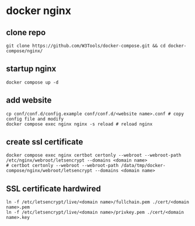# docker nginx

## clone repo
```
git clone https://github.com/W3Tools/docker-compose.git && cd docker-compose/nginx/
```

## startup nginx
```
docker compose up -d
```

## add website
```
cp conf/conf.d/config.example conf/conf.d/<website name>.conf # copy config file and modify
docker compose exec nginx nginx -s reload # reload nginx
```

## create ssl certificate
```
docker compose exec nginx certbot certonly --webroot --webroot-path /etc/nginx/webroot/letsencrypt --domains <domain name>
# certbot certonly --webroot --webroot-path /data/tmp/docker-compose/nginx/webroot/letsencrypt --domains <domain name>
```

## SSL certificate hardwired <deprecated>
```
ln -f /etc/letsencrypt/live/<domain name>/fullchain.pem ./cert/<domain name>.pem
ln -f /etc/letsencrypt/live/<domain name>/privkey.pem ./cert/<domain name>.key
```